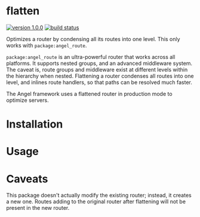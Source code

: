 # flatten
[![version 1.0.0](https://img.shields.io/badge/pub-1.0.0-brightgreen.svg)](https://pub.dartlang.org/packages/flatten)
[![build status](https://travis-ci.org/angel-dart/flatten.svg)](https://travis-ci.org/angel-dart/flatten)

Optimizes a router by condensing all its routes into one level.
This only works with `package:angel_route`.

`package:angel_route` is an ultra-powerful router that works across all platforms.
It supports nested groups, and an advanced middleware system. The caveat is, route groups
and middleware exist at different levels within the hierarchy when nested. Flattening
a router condenses all routes into one level, and inlines route handlers, so that paths
can be resolved much faster.

The Angel framework uses a flattened router in production mode to optimize servers.

# Installation

# Usage

# Caveats
This package doesn't actually modify the existing router; instead, it
creates a new one. Routes adding to the original router after flattening
will not be present in the new router.